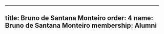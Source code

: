 ---
  title: Bruno de Santana Monteiro
  order: 4
  name: Bruno de Santana Monteiro
  membership: Alumni
  ---
  